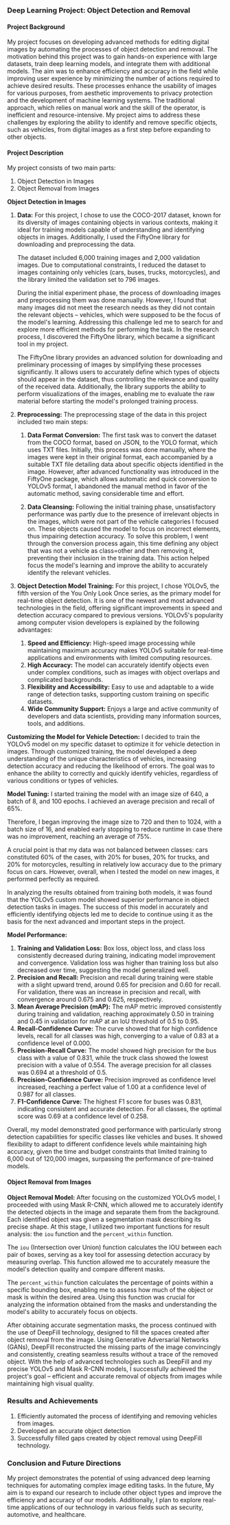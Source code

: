 ### Deep Learning Project: Object Detection and Removal

#### Project Background
My project focuses on developing advanced methods for editing digital images by automating the processes of object detection and removal. The motivation behind this project was to gain hands-on experience with large datasets, train deep learning models, and integrate them with additional models. The aim was to enhance efficiency and accuracy in the field while improving user experience by minimizing the number of actions required to achieve desired results. These processes enhance the usability of images for various purposes, from aesthetic improvements to privacy protection and the development of machine learning systems. The traditional approach, which relies on manual work and the skill of the operator, is inefficient and resource-intensive. My project aims to address these challenges by exploring the ability to identify and remove specific objects, such as vehicles, from digital images as a first step before expanding to other objects.

#### Project Description
My project consists of two main parts:
1. Object Detection in Images
2. Object Removal from Images

**Object Detection in Images**

1. **Data:**
   For this project, I chose to use the COCO-2017 dataset, known for its diversity of images containing objects in various contexts, making it ideal for training models capable of understanding and identifying objects in images. Additionally, I used the FiftyOne library for downloading and preprocessing the data.

   The dataset included 6,000 training images and 2,000 validation images. Due to computational constraints, I reduced the dataset to images containing only vehicles (cars, buses, trucks, motorcycles), and the library limited the validation set to 796 images.

   During the initial experiment phase, the process of downloading images and preprocessing them was done manually. However, I found that many images did not meet the research needs as they did not contain the relevant objects – vehicles, which were supposed to be the focus of the model's learning. Addressing this challenge led me to search for and explore more efficient methods for performing the task. In the research process, I discovered the FiftyOne library, which became a significant tool in my project.

   The FiftyOne library provides an advanced solution for downloading and preliminary processing of images by simplifying these processes significantly. It allows users to accurately define which types of objects should appear in the dataset, thus controlling the relevance and quality of the received data. Additionally, the library supports the ability to perform visualizations of the images, enabling me to evaluate the raw material before starting the model's prolonged training process.

2. **Preprocessing:**
   The preprocessing stage of the data in this project included two main steps:

   1. **Data Format Conversion:** The first task was to convert the dataset from the COCO format, based on JSON, to the YOLO format, which uses TXT files. Initially, this process was done manually, where the images were kept in their original format, each accompanied by a suitable TXT file detailing data about specific objects identified in the image. However, after advanced functionality was introduced in the FiftyOne package, which allows automatic and quick conversion to YOLOv5 format, I abandoned the manual method in favor of the automatic method, saving considerable time and effort.
   
   2. **Data Cleansing:** Following the initial training phase, unsatisfactory performance was partly due to the presence of irrelevant objects in the images, which were not part of the vehicle categories I focused on. These objects caused the model to focus on incorrect elements, thus impairing detection accuracy. To solve this problem, I went through the conversion process again, this time defining any object that was not a vehicle as class=other and then removing it, preventing their inclusion in the training data. This action helped focus the model's learning and improve the ability to accurately identify the relevant vehicles.

3. **Object Detection Model Training:**
   For this project, I chose YOLOv5, the fifth version of the You Only Look Once series, as the primary model for real-time object detection. It is one of the newest and most advanced technologies in the field, offering significant improvements in speed and detection accuracy compared to previous versions. YOLOv5's popularity among computer vision developers is explained by the following advantages:

   1. **Speed and Efficiency:** High-speed image processing while maintaining maximum accuracy makes YOLOv5 suitable for real-time applications and environments with limited computing resources.
   2. **High Accuracy:** The model can accurately identify objects even under complex conditions, such as images with object overlaps and complicated backgrounds.
   3. **Flexibility and Accessibility:** Easy to use and adaptable to a wide range of detection tasks, supporting custom training on specific datasets.
   4. **Wide Community Support:** Enjoys a large and active community of developers and data scientists, providing many information sources, tools, and additions.

**Customizing the Model for Vehicle Detection:**
I decided to train the YOLOv5 model on my specific dataset to optimize it for vehicle detection in images. Through customized training, the model developed a deep understanding of the unique characteristics of vehicles, increasing detection accuracy and reducing the likelihood of errors. The goal was to enhance the ability to correctly and quickly identify vehicles, regardless of various conditions or types of vehicles.

**Model Tuning:**
I started training the model with an image size of 640, a batch of 8, and 100 epochs. I achieved an average precision and recall of 65%.

Therefore, I began improving the image size to 720 and then to 1024, with a batch size of 16, and enabled early stopping to reduce runtime in case there was no improvement, reaching an average of 75%.

A crucial point is that my data was not balanced between classes: cars constituted 60% of the cases, with 20% for buses, 20% for trucks, and 20% for motorcycles, resulting in relatively low accuracy due to the primary focus on cars. However, overall, when I tested the model on new images, it performed perfectly as required.

In analyzing the results obtained from training both models, it was found that the YOLOv5 custom model showed superior performance in object detection tasks in images. The success of this model in accurately and efficiently identifying objects led me to decide to continue using it as the basis for the next advanced and important steps in the project.

**Model Performance:**
 
1. **Training and Validation Loss:** Box loss, object loss, and class loss consistently decreased during training, indicating model improvement and convergence. Validation loss was higher than training loss but also decreased over time, suggesting the model generalized well.
2. **Precision and Recall:** Precision and recall during training were stable with a slight upward trend, around 0.65 for precision and 0.60 for recall. For validation, there was an increase in precision and recall, with convergence around 0.675 and 0.625, respectively.
3. **Mean Average Precision (mAP):** The mAP metric improved consistently during training and validation, reaching approximately 0.50 in training and 0.45 in validation for mAP at an IoU threshold of 0.5 to 0.95.
4. **Recall-Confidence Curve:** The curve showed that for high confidence levels, recall for all classes was high, converging to a value of 0.83 at a confidence level of 0.000.
5. **Precision-Recall Curve:** The model showed high precision for the bus class with a value of 0.831, while the truck class showed the lowest precision with a value of 0.554. The average precision for all classes was 0.694 at a threshold of 0.5.
6. **Precision-Confidence Curve:** Precision improved as confidence level increased, reaching a perfect value of 1.00 at a confidence level of 0.987 for all classes.
7. **F1-Confidence Curve:** The highest F1 score for buses was 0.831, indicating consistent and accurate detection. For all classes, the optimal score was 0.69 at a confidence level of 0.258.

Overall, my model demonstrated good performance with particularly strong detection capabilities for specific classes like vehicles and buses. It showed flexibility to adapt to different confidence levels while maintaining high accuracy, given the time and budget constraints that limited training to 6,000 out of 120,000 images, surpassing the performance of pre-trained models.

#### Object Removal from Images

**Object Removal Model:**
After focusing on the customized YOLOv5 model, I proceeded with using Mask R-CNN, which allowed me to accurately identify the detected objects in the image and separate them from the background. Each identified object was given a segmentation mask describing its precise shape. At this stage, I utilized two important functions for result analysis: the `iou` function and the `percent_within` function.

The `iou` (Intersection over Union) function calculates the IOU between each pair of boxes, serving as a key tool for assessing detection accuracy by measuring overlap. This function allowed me to accurately measure the model's detection quality and compare different masks.

The `percent_within` function calculates the percentage of points within a specific bounding box, enabling me to assess how much of the object or mask is within the desired area. Using this function was crucial for analyzing the information obtained from the masks and understanding the model's ability to accurately focus on objects.

After obtaining accurate segmentation masks, the process continued with the use of DeepFill technology, designed to fill the spaces created after object removal from the image. Using Generative Adversarial Networks (GANs), DeepFill reconstructed the missing parts of the image convincingly and consistently, creating seamless results without a trace of the removed object. With the help of advanced technologies such as DeepFill and my precise YOLOv5 and Mask R-CNN models, I successfully achieved the project's goal – efficient and accurate removal of objects from images while maintaining high visual quality.

### Results and Achievements
1. Efficiently automated the process of identifying and removing vehicles from images.
2. Developed an accurate object detection
3. Successfully filled gaps created by object removal using DeepFill technology.

### Conclusion and Future Directions
My project demonstrates the potential of using advanced deep learning techniques for automating complex image editing tasks. In the future, My aim is to expand our research to include other object types and improve the efficiency and accuracy of our models. Additionally, I plan to explore real-time applications of our technology in various fields such as security, automotive, and healthcare.
